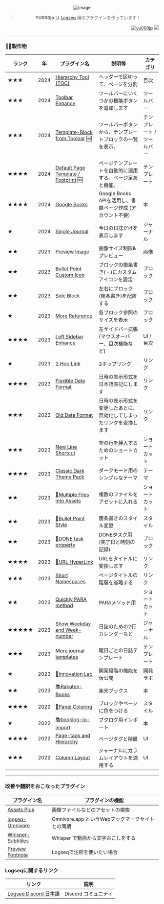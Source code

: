 
<div align="center">
  
![image](https://github.com/user-attachments/assets/6d302d08-e94b-4ab9-bcea-9cf118ee4498)
> **YU000jp** は [Logseq](https://github.com/logseq) 用のプラグインを作っています！ 
</div>

<div align="right">
<a href="#"><img src="https://komarev.com/ghpvc/?username=yu000jp&label=Profile%20views&color=0e75b6&style=flat" alt="yu000jp" /></a>
<a href="https://www.buymeacoffee.com/yu000japan"><img src="https://img.buymeacoffee.com/button-api/?text=Buy me a pizza&emoji=🍕&slug=yu000japan&button_colour=FFDD00&font_colour=000000&font_family=Poppins&outline_colour=000000&coffee_colour=ffffff" /></a>
</div>

---

### 🏳️‍🌈製作物

| ランク | 年 | プラグイン名 | 説明等 | カテゴリ |
|-------|------|-------------|-------------|----------|
| ★★★ | 2024 | [Hierarchy Tool (TOC)](https://github.com/YU000jp/logseq-plugin-hierarchy-tool) | ヘッダーで区切って、ページを分割 | 目次 |
| ★★★ | 2024 | [Toolbar Enhance](https://github.com/YU000jp/logseq-plugin-toolbar-enhance) | ツールバーにいくつかの機能ボタンを追加します | ツールバー |
| ★★★ | 2024 | [Template-Block from Toolbar](https://github.com/YU000jp/logseq-plugin-template-block-from-toolbar) 🆕 | ツールバーボタンから、テンプレートブロックの一覧を表示。 | テンプレート / ツールバー |
| ★★★★ | 2024 | [Default Page Template / Footprint](https://github.com/YU000jp/logseq-plugin-default-template) 🆕 | ページテンプレートを自動的に適用する。ページ足あと機能。 | テンプレート |
| ★★★★ | 2024 | [Google Books](https://github.com/YU000jp/logseq-plugin-google-books) | Google Books APIを活用し、書籍ページ作成 (アカウント不要) | 本 |
| ★ | 2024 | [Single Journal](https://github.com/YU000jp/logseq-plugin-single-journal) | 今日の日誌だけを表示します | ジャーナル |
| ★★ | 2023 | [Preview Image](https://github.com/YU000jp/logseq-plugin-preview-image) | 画像サイズ制限&プレビュー | 画像 |
| ★★ | 2023 | [Bullet Point Custom Icon](https://github.com/YU000jp/logseq-plugin-bullet-point-custom-icon) | ブロックの箇条書き(・)にカスタムアイコンを設定 | ブロック |
| ★★ | 2023 | [Side Block](https://github.com/YU000jp/logseq-plugin-side-block) | 左右にブロック(箇条書き)を配置する | ブロック |
| ★ | 2023 | [More Reference](https://github.com/YU000jp/logseq-plugin-reference-guide) | 各ブロック参照のサイズを表示 | ブロック |
| ★★★★ | 2023 | [Left Sidebar Enhance](https://github.com/YU000jp/logseq-plugin-left-sidebar-enhance) | 左サイドバー拡張 (マウスオーバー、目次機能など) | UI / 目次 |
| ★ | 2023 | [2 Hop Link](https://github.com/YU000jp/logseq-plugin-two-hop-link) | 2ホップリンク | リンク |
| ★★★★ | 2023 | [Flexible Date Format](https://github.com/YU000jp/logseq-plugin-flex-date-format) | 日時の表示形式を日本語表記にします | リンク |
| ★★★ | 2023 | [Old Date Format](https://github.com/YU000jp/logseq-plugin-legacy-date-format) | 日時の表示形式を変更したあとに、無効化してしまったリンクを変換します | リンク |
| ★★★ | 2023 | [New Line Shortcut](https://github.com/YU000jp/logseq-plugin-blank-line) | 空の行を挿入するためのショートカット | ショートカット |
| ★★★★ | 2023 | [Classic Dark Theme Pack](https://github.com/YU000jp/logseq-theme-classic-dark-theme-pack) | ダークモード用のシンプルなテーマ | テーマ |
| ★★ | 2023 | [📂Multiple Files into Assets](https://github.com/YU000jp/logseq-plugin-multiple-assets) | 複数のファイルをアセットに入れる | ショートカット |
| ★★ | 2023 | [🔷Bullet Point Style](https://github.com/YU000jp/logseq-plugin-bullet-point-style) | 箇条書きのスタイル変更 | スタイル |
| ★★ | 2023 | [💪DONE task property](https://github.com/YU000jp/logseq-plugin-confirmation-done-task) | DONEタスク用 (完了日と時刻の記録) | ブロック |
| ★★★★ | 2023 | [🔗URL HyperLink](https://github.com/YU000jp/logseq-plugin-confirmation-hyperlink) | URLをタイトルに変換します | リンク |
| ★★★ | 2023 | [Short Namespaces](https://github.com/YU000jp/logseq-plugin-short-namespaces) | ページタイトルの階層を省略する | リンク |
| ★★ | 2023 | [Quickly PARA method](https://github.com/YU000jp/logseq-plugin-quickly-para-method) | PARAメソッド用 | ショートカット |
| ★★★★★ | 2023 | [Show Weekday and Week-number](https://github.com/YU000jp/logseq-plugin-show-weekday-and-week-number) | 日誌のための2行カレンダーなど | ジャーナル |
| ★★★ | 2023 | [More journal templates](https://github.com/YU000jp/logseq-plugin-weekdays-and-weekends) | 曜日ごとの日誌テンプレート | テンプレート |
| ★ | 2023 | [🌱Innovation Lab](https://github.com/YU000jp/logseq-plugin-some-menu-extender) | 開発段階の機能を仮公開 | 開発ラボ |
| ★★ | 2023 | [📚Rakuten-Books](https://github.com/YU000jp/logseq-plugin-rakuten-books) | 楽天ブックス | 本 |
| ★★★★ | 2022 | [🎨Panel Coloring](https://github.com/YU000jp/logseq-plugin-panel-coloring) | ブロックやページに色をつける | スタイル |
| ★ | 2022 | [📚booklog-jp-import](https://github.com/YU000jp/logseq-plugin-booklog-jp-import) | ブクログ用インポート | 本 |
| ★★★★ | 2022 | [Page-tags and Hierarchy](https://github.com/YU000jp/logseq-page-tags-and-hierarchy) | ページタグと階層 | UI |
| ★★★ | 2022 | [Column Layout](https://github.com/YU000jp/Logseq-column-Layout) | ジャーナルにカラムレイアウトを適用する | UI |

---

### 改善や翻訳をおこなったプラグイン

| プラグイン名 | プラグインの機能 |
| -- | -- |
| [Assets Plus](https://github.com/xyhp915/logseq-assets-plus) | 画像ファイルなどのアセットの検索 |
| [logseq-Omnivore](https://github.com/YU000jp/logseq-omnivore) | Omnivore.app というWebブックマークサイトとの同期 |
| [Whisper-Subtitiles](https://github.com/usoonees/logseq-plugin-whisper-subtitles) | Whisper で動画から文字おこしをする |
| [Preview Footnote](https://github.com/b-yp/logseq-preview-footnote) | Logseqで注釈を使いたい場合 |

### Logseqに関するリンク

| リンク | 説明 |
| -- | -- |
| [Logseq Discord 日本語](https://discord.com/channels/725182569297215569/825893548636241920) | Discord コミュニティ |

